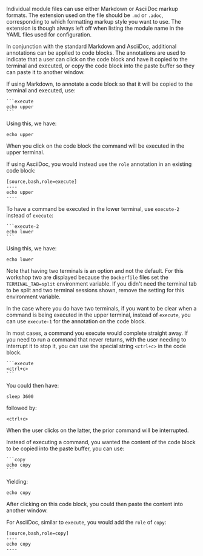 Individual module files can use either Markdown or AsciiDoc markup formats. The extension used on the file should be `.md` or `.adoc`, corresponding to which formatting markup style you want to use. The extension is though always left off when listing the module name in the YAML files used for configuration.

In conjunction with the standard Markdown and AsciiDoc, additional annotations can be applied to code blocks. The annotations are used to indicate that a user can click on the code block and have it copied to the terminal and executed, or copy the code block into the paste buffer so they can paste it to another window.

If using Markdown, to annotate a code block so that it will be copied to the terminal and executed, use:

<pre><code>```execute
echo upper
```</code></pre>

Using this, we have:

```execute
echo upper
```

When you click on the code block the command will be executed in the upper terminal.

If using AsciiDoc, you would instead use the `role` annotation in an existing code block:

<pre><code>[source,bash,role=execute]
----
echo upper
----
</code></pre>

To have a command be executed in the lower terminal, use `execute-2` instead of `execute`:

<pre><code>```execute-2
echo lower
```</code></pre>

Using this, we have:

```execute-2
echo lower
```

Note that having two terminals is an option and not the default. For this workshop two are displayed because the `Dockerfile` files set the `TERMINAL_TAB=split` environment variable. If you didn't need the terminal tab to be split and two terminal sessions shown, remove the setting for this environment variable.

In the case where you do have two terminals, if you want to be clear when a command is being executed in the upper terminal, instead of `execute`, you can use `execute-1` for the annotation on the code block.

In most cases, a command you execute would complete straight away. If you need to run a command that never returns, with the user needing to interrupt it to stop it, you can use the special string `<ctrl+c>` in the code block.

<pre><code>```execute
&lt;ctrl+c&gt;
```</code></pre>

You could then have:

```execute
sleep 3600
```

followed by:

```execute
<ctrl+c>
```

When the user clicks on the latter, the prior command will be interrupted.

Instead of executing a command, you wanted the content of the code block to be copied into the paste buffer, you can use:

<pre><code>```copy
echo copy
```</code></pre>

Yielding:

```copy
echo copy
```

After clicking on this code block, you could then paste the content into another window.

For AsciiDoc, similar to `execute`, you would add the `role` of `copy`:

<pre><code>[source,bash,role=copy]
----
echo copy
----
</code></pre>

